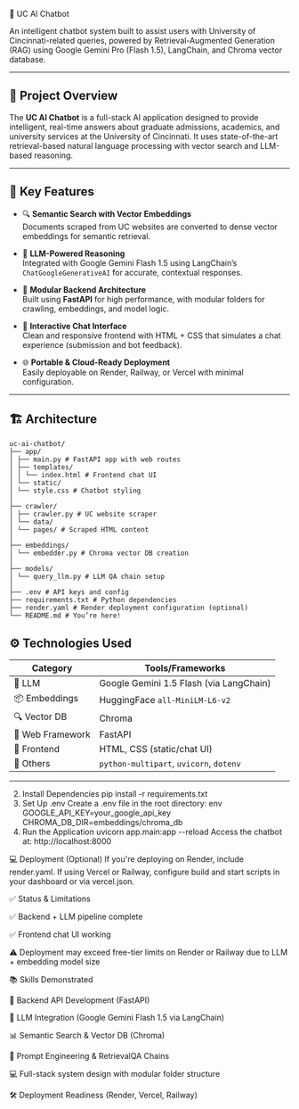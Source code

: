  🧠 UC AI Chatbot

An intelligent chatbot system built to assist users with University of Cincinnati-related queries, powered by Retrieval-Augmented Generation (RAG) using Google Gemini Pro (Flash 1.5), LangChain, and Chroma vector database.

---

## 📌 Project Overview

The **UC AI Chatbot** is a full-stack AI application designed to provide intelligent, real-time answers about graduate admissions, academics, and university services at the University of Cincinnati. It uses state-of-the-art retrieval-based natural language processing with vector search and LLM-based reasoning.

---

## 🚀 Key Features

- 🔍 **Semantic Search with Vector Embeddings**  
  Documents scraped from UC websites are converted to dense vector embeddings for semantic retrieval.

- 🤖 **LLM-Powered Reasoning**  
  Integrated with Google Gemini Flash 1.5 using LangChain’s `ChatGoogleGenerativeAI` for accurate, contextual responses.

- 🧱 **Modular Backend Architecture**  
  Built using **FastAPI** for high performance, with modular folders for crawling, embeddings, and model logic.

- 💬 **Interactive Chat Interface**  
  Clean and responsive frontend with HTML + CSS that simulates a chat experience (submission and bot feedback).

- 🌐 **Portable & Cloud-Ready Deployment**  
  Easily deployable on Render, Railway, or Vercel with minimal configuration.

---

## 🏗️ Architecture
```
uc-ai-chatbot/
├── app/
│ ├── main.py # FastAPI app with web routes
│ ├── templates/
│ │ └── index.html # Frontend chat UI
│ └── static/
│ └── style.css # Chatbot styling
│
├── crawler/
│ ├── crawler.py # UC website scraper
│ └── data/
│ └── pages/ # Scraped HTML content
│
├── embeddings/
│ └── embedder.py # Chroma vector DB creation
│
├── models/
│ └── query_llm.py # LLM QA chain setup
│
├── .env # API keys and config
├── requirements.txt # Python dependencies
├── render.yaml # Render deployment configuration (optional)
└── README.md # You’re here!
```

## ⚙️ Technologies Used

| Category       | Tools/Frameworks                          |
|----------------|-------------------------------------------|
| 🧠 LLM          | Google Gemini 1.5 Flash (via LangChain)   |
| 📦 Embeddings  | HuggingFace `all-MiniLM-L6-v2`            |
| 🔍 Vector DB    | Chroma                                    |
| 🚀 Web Framework | FastAPI                                   |
| 🎨 Frontend     | HTML, CSS (static/chat UI)                |
| 🧪 Others       | `python-multipart`, `uvicorn`, `dotenv`  |

---
2. Install Dependencies
pip install -r requirements.txt
3. Set Up .env
Create a .env file in the root directory:
env
GOOGLE_API_KEY=your_google_api_key
CHROMA_DB_DIR=embeddings/chroma_db
4. Run the Application
uvicorn app.main:app --reload
Access the chatbot at: http://localhost:8000

💻 Deployment (Optional)
If you're deploying on Render, include render.yaml.
If using Vercel or Railway, configure build and start scripts in your dashboard or via vercel.json.
 
✅ Status & Limitations

✅ Backend + LLM pipeline complete

✅ Frontend chat UI working

⚠️ Deployment may exceed free-tier limits on Render or Railway due to LLM + embedding model size

📚 Skills Demonstrated

🔧 Backend API Development (FastAPI)

🤖 LLM Integration (Google Gemini Flash 1.5 via LangChain)

📊 Semantic Search & Vector DB (Chroma)

🧠 Prompt Engineering & RetrievalQA Chains

💻 Full-stack system design with modular folder structure

🛠️ Deployment Readiness (Render, Vercel, Railway)

